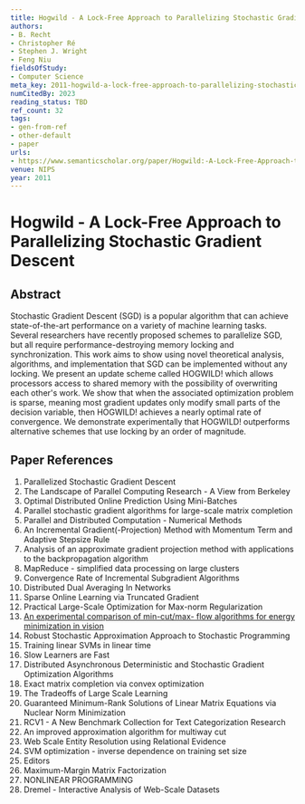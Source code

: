 ```yaml
---
title: Hogwild - A Lock-Free Approach to Parallelizing Stochastic Gradient Descent
authors:
- B. Recht
- Christopher Ré
- Stephen J. Wright
- Feng Niu
fieldsOfStudy:
- Computer Science
meta_key: 2011-hogwild-a-lock-free-approach-to-parallelizing-stochastic-gradient-descent
numCitedBy: 2023
reading_status: TBD
ref_count: 32
tags:
- gen-from-ref
- other-default
- paper
urls:
- https://www.semanticscholar.org/paper/Hogwild:-A-Lock-Free-Approach-to-Parallelizing-Recht-Ré/36f49b05d764bf5c10428b082c2d96c13c4203b9?sort=total-citations
venue: NIPS
year: 2011
---
```


# Hogwild - A Lock-Free Approach to Parallelizing Stochastic Gradient Descent

## Abstract

Stochastic Gradient Descent (SGD) is a popular algorithm that can achieve state-of-the-art performance on a variety of machine learning tasks. Several researchers have recently proposed schemes to parallelize SGD, but all require performance-destroying memory locking and synchronization. This work aims to show using novel theoretical analysis, algorithms, and implementation that SGD can be implemented without any locking. We present an update scheme called HOGWILD! which allows processors access to shared memory with the possibility of overwriting each other's work. We show that when the associated optimization problem is sparse, meaning most gradient updates only modify small parts of the decision variable, then HOGWILD! achieves a nearly optimal rate of convergence. We demonstrate experimentally that HOGWILD! outperforms alternative schemes that use locking by an order of magnitude.

## Paper References

1. Parallelized Stochastic Gradient Descent
2. The Landscape of Parallel Computing Research - A View from Berkeley
3. Optimal Distributed Online Prediction Using Mini-Batches
4. Parallel stochastic gradient algorithms for large-scale matrix completion
5. Parallel and Distributed Computation - Numerical Methods
6. An Incremental Gradient(-Projection) Method with Momentum Term and Adaptive Stepsize Rule
7. Analysis of an approximate gradient projection method with applications to the backpropagation algorithm
8. MapReduce - simplified data processing on large clusters
9. Convergence Rate of Incremental Subgradient Algorithms
10. Distributed Dual Averaging In Networks
11. Sparse Online Learning via Truncated Gradient
12. Practical Large-Scale Optimization for Max-norm Regularization
13. [An experimental comparison of min-cut/max- flow algorithms for energy minimization in vision](2004-an-experimental-comparison-of-min-cut-max-flow-algorithms-for-energy-minimization-in-vision.md)
14. Robust Stochastic Approximation Approach to Stochastic Programming
15. Training linear SVMs in linear time
16. Slow Learners are Fast
17. Distributed Asynchronous Deterministic and Stochastic Gradient Optimization Algorithms
18. Exact matrix completion via convex optimization
19. The Tradeoffs of Large Scale Learning
20. Guaranteed Minimum-Rank Solutions of Linear Matrix Equations via Nuclear Norm Minimization
21. RCV1 - A New Benchmark Collection for Text Categorization Research
22. An improved approximation algorithm for multiway cut
23. Web Scale Entity Resolution using Relational Evidence
24. SVM optimization - inverse dependence on training set size
25. Editors
26. Maximum-Margin Matrix Factorization
27. NONLINEAR PROGRAMMING
28. Dremel - Interactive Analysis of Web-Scale Datasets
